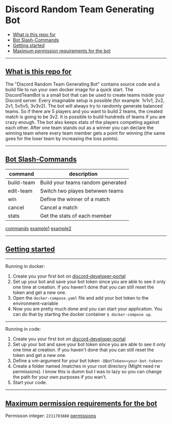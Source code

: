 # Discord Random Team Generating Bot

- [What is this repo for](#what-is-this-repo-for)
- [Bot Slash-Commands](#bot-slash-commands)
- [Getting started](#getting-started)
- [Maximum permission requirements for the bot](#maximum-permission-requirements-for-the-bot)

---
## [What is this repo for](#what-is-this-repo-for)

The "Discord Random Team Generating Bot" contains source code and a build file to run your own docker image for a quick start. The DiscordTeamBot is a small bot that can be used to create teams inside your Discord server. Every imaginable setup is possible (for example  1v1v1, 2v2, 2v1, 5v5v5, 3v3v2). The bot will always try to randomly generate balanced teams. So if there are 5 players and you want to build 2 teams, the created match is going to be 3v2. It is possible to build hundreds of teams if you are crazy enough. The bot also keeps stats of the players competing against each other. After one team stands out as a winner you can declare the winning team where every team member gets a point for winning (the same goes for the loser team by increasing the loss points).

---
## [Bot Slash-Commands](#bot-slash-commands)
|command|description|
|---|---|
|build-team|Build your teams random generated|
|edit-team|Switch two playes betwwen teams|
|win|Define the winner of a match|
|cancel|Cancel a match|
|stats|Get the stats of each member|

[commands](./img/commands.png)
[example1](./img/example1.png)
[example2](./img/example2.png)

---
## [Getting started](#getting-started)

---
Running in docker:
1. Create you your first bot on [discord-developer-portal](https://discord.com/developers/applications)
2. Set up your bot and save your bot token since you are able to see it only one time at creation. If you haven't done that you can still reset the token and get a new one.
3. Open the `docker-compose.yaml` file and add your bot token to the environment-variable 
4. Now you are pretty much done and you can start your application. You can do that by starting the docker container `$ docker-compose up`.

---
Running in code:
1. Create you your first bot on [discord-developer-portal](https://discord.com/developers/applications)
2. Set up your bot and save your bot token since you are able to see it only one time at creation. If you haven't done that you can still reset the token and get a new one.
3. Define a vm-argument for your bot token `-DBotToken=<your-bot-token>`
4. Create a folder named /matches in your root directory (Might need rw permissions). I know this is dumm but I was to lazy so you can change the path for your own purposes if you wan't.
5. Start your code.

---
## [Maximum permission requirements for the bot](#maximum-permission-requirements-for-the-bot)

Permisson integer: `2211703888`
[permissions](./img/permissons.png)
